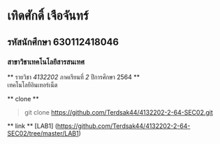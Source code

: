 # เทิดศักดิ์ เจือจันทร์  
## รหัสนักศึกษา 630112418046  
### สาขาวิชาเทคโนโลยีสารสนเทศ  

** รายวิชา *4132202* ภาคเรียนที่ *2* ปีการศึกษา 2564 **  
เทคโนโลยีอินเทอร์เน็ต

** clone **

> git clone https://github.com/Terdsak44/4132202-2-64-SEC02.git

** link **
[LAB1] (https://github.com/Terdsak44/4132202-2-64-SEC02/tree/master/LAB1) 
